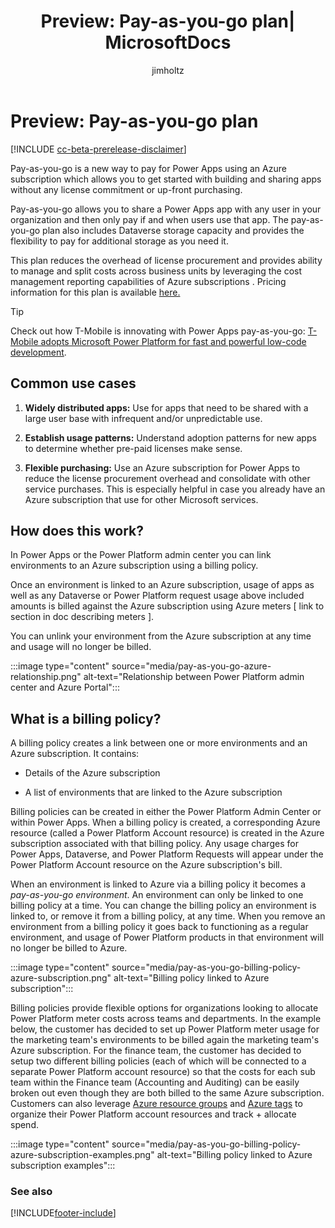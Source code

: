 ﻿---
title: "Preview: Pay-as-you-go plan| MicrosoftDocs"
description: About the pay-as-you-go plan which is a new way to pay for Power Apps using an Azure subscription which allows you to get started with building and sharing apps without any license commitment or up-front purchasing.
author: jimholtz
ms.service: power-platform
ms.component: pa-admin
ms.topic: conceptual
ms.date: 10/26/2021
ms.subservice: admin
ms.author: jimholtz 
search.audienceType: 
  - admin
search.app:
  - D365CE
  - PowerApps
  - Powerplatform
  - Flow
---
# Preview: Pay-as-you-go plan

[!INCLUDE [cc-beta-prerelease-disclaimer](../includes/cc-beta-prerelease-disclaimer.md)]

<!-- https://go.microsoft.com/fwlink/?linkid=2173947 -->

Pay-as-you-go is a new way to pay for Power Apps using an Azure subscription which allows you to get started with building and sharing apps without any license commitment or up-front purchasing.

Pay-as-you-go allows you to share a Power Apps app with any user in your organization and then only pay if and when users use that app. The pay-as-you-go plan also includes Dataverse storage capacity and provides the flexibility to pay for additional storage as you need it.

This plan reduces the overhead of license procurement and provides ability to manage and split costs across business units by leveraging the cost management reporting capabilities of Azure subscriptions . Pricing information for this plan is available [here.](https://go.microsoft.com/fwlink/?linkid=2169167)

> [!TIP]
> Check out how T-Mobile is innovating with Power Apps pay-as-you-go: [T-Mobile adopts Microsoft Power Platform for fast and powerful low-code development](https://customers.microsoft.com/story/843531-t-mobile-telecommunications-power-platform).

## Common use cases

1. **Widely distributed apps:** Use for apps that need to be shared with a large user base with infrequent and/or unpredictable use.

2. **Establish usage patterns:** Understand adoption patterns for new apps to determine whether pre-paid licenses make sense.

3. **Flexible purchasing:** Use an Azure subscription for Power Apps to reduce the license procurement overhead and consolidate with other service purchases. This is especially helpful in case you already have an Azure subscription that use for other Microsoft services.

## How does this work?

In Power Apps or the Power Platform admin center you can link environments to an Azure subscription using a billing policy.

Once an environment is linked to an Azure subscription, usage of apps as well as any Dataverse or Power Platform request usage above included amounts is billed against the Azure subscription using Azure meters \[ link to section in doc describing meters \].

You can unlink your environment from the Azure subscription at any time and usage will no longer be billed.

:::image type="content" source="media/pay-as-you-go-azure-relationship.png" alt-text="Relationship between Power Platform admin center and Azure Portal":::

## What is a billing policy?

A billing policy creates a link between one or more environments and an Azure subscription. It contains:

- Details of the Azure subscription

- A list of environments that are linked to the Azure subscription

Billing policies can be created in either the Power Platform Admin Center or within Power Apps. When a billing policy is created, a corresponding Azure resource (called a Power Platform Account resource) is created in the Azure subscription associated with that billing policy. Any usage charges for Power Apps, Dataverse, and Power Platform Requests will appear under the Power Platform Account resource on the Azure subscription's bill.

When an environment is linked to Azure via a billing policy it becomes a *pay-as-you-go environment*. An environment can only be linked to one billing policy at a time. You can change the billing policy an environment is linked to, or remove it from a billing policy, at any time. When you remove an environment from a billing policy it goes back to functioning as a regular environment, and usage of Power Platform products in that environment will no longer be billed to Azure.

:::image type="content" source="media/pay-as-you-go-billing-policy-azure-subscription.png" alt-text="Billing policy linked to Azure subscription":::

Billing policies provide flexible options for organizations looking to allocate Power Platform meter costs across teams and departments. In the example below, the customer has decided to set up Power Platform meter usage for the marketing team's environments to be billed again the marketing team's Azure subscription. For the finance team, the customer has decided to setup two different billing policies (each of which will be connected to a separate Power Platform account resource) so that the costs for each sub team within the Finance team (Accounting and Auditing) can be easily broken out even though they are both billed to the same Azure subscription. Customers can also leverage [Azure resource groups](/azure/azure-resource-manager/management/manage-resource-groups-portal) and [Azure tags](/azure/azure-resource-manager/management/tag-resources?tabs=json) to organize their Power Platform account resources and track + allocate spend.

:::image type="content" source="media/pay-as-you-go-billing-policy-azure-subscription-examples.png" alt-text="Billing policy linked to Azure subscription examples":::


### See also  





[!INCLUDE[footer-include](../includes/footer-banner.md)]
